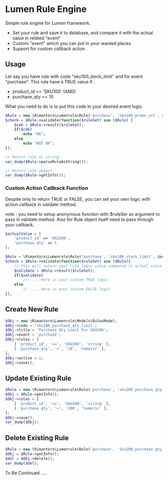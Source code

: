 # Lumen Rule Engine

Simple rule engine for Lumen framework. 

  - Set your rule and save it to database, and compare it with the actual value in related "event"
  - Custom "event" which you can put in your wanted places
  - Support for custom callback action

## Usage

Let say you have rule with code "sku100_stock_limit" and for event "purchase". This rule have a TRUE value if :

- product_id == 'SKU100' (AND)
- purchase_qty <= 10

What you need to do is to put this code in your desired event logic.

```php
$Rule = new \Rimantoro\Lumenrule\Rule('purchase', 'sku100_promo_oct', $actualValue);
$check = $Rule->validate(function($ruleSet) use ($Rule) {
    $cek = $Rule->result($ruleSet);
    if($cek)
        echo "OK";
    else
        echo "NOT OK";
});

// Return rule in string
var_dump($Rule->parseRuleAsString());

// Return rule object
var_dump($Rule->getInfo());
```

### Custom Action Callback Function

Despite only to return TRUE or FALSE, you can set your own logic with action callback in validate method.

note : you need to setup anonymous function with $ruleSer as argument to pass in validate method. Also for Rule object itself need to pass through your callback.

```php
$actualValue = [
    'product_id' => 'SKU100',
    'purchase_qty' => 5
];

$Rule = \Rimantoro\Lumenrule\Rule('purchase', 'sku100_stock_limit', $actualValue);
$check = $Rule->validate(function($ruleSet) use ($Rule){
    // this will return your rule logic value compared to actual value
    $validate = $Rule->result($ruleSet);
    if($validate)
        // .... Here is your custom TRUE logic
    else
        // .... Here is your custom FALSE logic
});
```


## Create New Rule

```php
$Obj = new \Rimantoro\Lumenrule\Models\RulesModel;
$Obj->code = 'sku200_purchase_qty_limit';
$Obj->title = 'Purchase Qty Limit For SKU200';
$Obj->event = 'purchase';
$Obj->rules = [
    [ 'product_id', '==', 'SKU200', 'string' ],
    [ 'purchase_qty', '<', '20', 'numeric' ],
];
$Obj->active = 1;
$Obj->save();
```

## Update Existing Rule

```php
$Rule = new \Rimantoro\Lumenrule\Rule('purchase', 'sku200_purchase_qty_limit', $actualValue);
$Obj = $Rule->getInfo();
$Obj->rules = [
    [ 'product_id', '==', 'SKU200', 'string' ],
    [ 'purchase_qty', '<', '200', 'numeric' ],
];
$Obj->save();
var_dump($Obj);
```

## Delete Existing Rule

```php
$Rule = new \Rimantoro\Lumenrule\Rule('purchase', 'sku200_purchase_qty_limit', $actualValue);
$Obj = $Rule->getInfo();
$del = $Obj->delete();
var_dump($del);
```


To Be Continued .....
